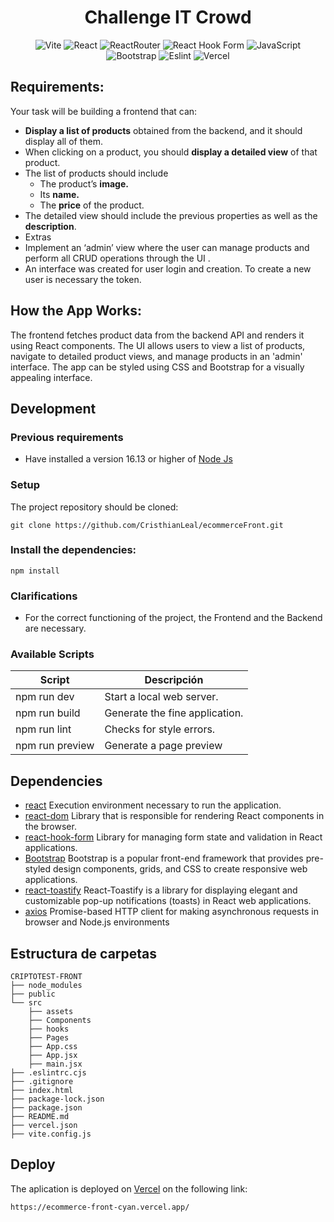 <h1 align="center">
Challenge IT Crowd
</h1>

<div align="center">

![Vite](https://img.shields.io/badge/vite-%23646CFF.svg?style=for-the-badge&logo=vite&logoColor=white) 
![React](https://img.shields.io/badge/react-%2320232a.svg?style=for-the-badge&logo=react&logoColor=%2361DAFB)
![ReactRouter](https://img.shields.io/badge/React_Router-CA4245?style=for-the-badge&logo=react-router&logoColor=white)
![React Hook Form](https://img.shields.io/badge/React%20Hook%20Form-%23EC5990.svg?style=for-the-badge&logo=reacthookform&logoColor=white)
![JavaScript](https://img.shields.io/badge/javascript-%23323330.svg?style=for-the-badge&logo=javascript&logoColor=%23F7DF1E) 
![Bootstrap](https://img.shields.io/badge/bootstrap-%23563D7C.svg?style=for-the-badge&logo=bootstrap&logoColor=white) 
![Eslint](https://img.shields.io/badge/eslint-3A33D1?style=for-the-badge&logo=eslint&logoColor=white)
![Vercel](https://img.shields.io/badge/vercel-%23000000.svg?style=for-the-badge&logo=vercel&logoColor=white)

</div>

## Requirements:

Your task will be building a frontend that can:

- **Display a list of products** obtained from the backend, and it should display all of them.
- When clicking on a product, you should **display a detailed view** of that product.
- The list of products should include
    - The product’s **image.**
    - Its **name.**
    - The **price** of the product.
- The detailed view should include the previous properties as well as the **description**.
- Extras
- Implement an ‘admin’ view where the user can manage products and perform all CRUD operations through the UI .
- An interface was created for user login and creation. To create a new user is necessary the token.

## How the App Works:

The frontend fetches product data from the backend API and renders it using React components. The UI allows users to view a list of products, navigate to detailed product views, and manage products in an 'admin' interface. The app can be styled using CSS and Bootstrap for a visually appealing interface.

## Development

### Previous requirements

* Have installed a version 16.13 or higher of [Node Js](https://nodejs.org/en)

### Setup

The project repository should be cloned:
```
git clone https://github.com/CristhianLeal/ecommerceFront.git
```

### Install the dependencies: 

```
npm install 
```
### Clarifications

* For the correct functioning of the project, the Frontend and the Backend are necessary.

### Available Scripts

| Script         | Descripción                                         |
| -------------- | --------------------------------------------------- |
| npm run dev    | Start a local web server.                           |
| npm run build  | Generate the fine application.                      |
| npm run lint   | Checks for style errors.                            |
| npm run preview| Generate a page preview                             |    


## Dependencies
 - [react](https://es.react.dev/) Execution environment necessary to run the application.
 - [react-dom](https://es.legacy.reactjs.org/) Library that is responsible for rendering React components in the browser.
 - [react-hook-form](https://react-hook-form.com/) Library for managing form state and validation in React applications.
 - [Bootstrap](https://getbootstrap.com/) Bootstrap is a popular front-end framework that provides pre-styled design components, grids, and CSS to create responsive web applications.
 - [react-toastify](https://www.npmjs.com/package/react-toastify) React-Toastify is a library for displaying elegant and customizable pop-up notifications (toasts) in React web applications.
 - [axios](https://axios-http.com/) Promise-based HTTP client for making asynchronous requests in browser and Node.js environments

## Estructura de carpetas

```
CRIPTOTEST-FRONT
├── node_modules
├── public
└── src
    ├── assets
    ├── Components
    ├── hooks
    ├── Pages
    ├── App.css
    ├── App.jsx
    ├── main.jsx
├── .eslintrc.cjs
├── .gitignore
├── index.html
├── package-lock.json
├── package.json
├── README.md
├── vercel.json
├── vite.config.js
```


## Deploy

The aplication is deployed on [Vercel](https://vercel.com/) on the following link:
```
https://ecommerce-front-cyan.vercel.app/
```